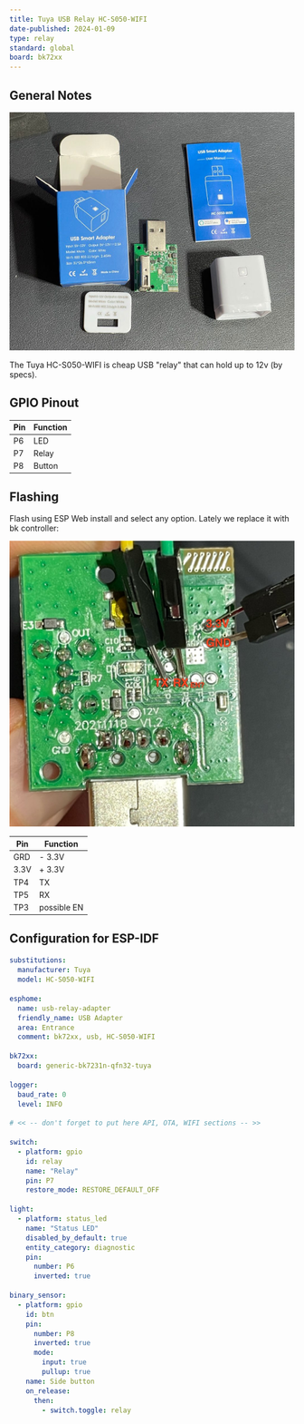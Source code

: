 ```yaml
---
title: Tuya USB Relay HC-S050-WIFI
date-published: 2024-01-09
type: relay
standard: global
board: bk72xx
---
```


## General Notes

![Tuya HC-S050-WIFI](tuya-hc-s050-wifi.jpg "Tuya HC-S050-WIFI")

The Tuya HC-S050-WIFI is cheap USB "relay" that can hold up to 12v (by specs).

## GPIO Pinout

| Pin | Function      |
| --- | ------------- |
| P6  | LED           |
| P7  | Relay         |
| P8  | Button        |

## Flashing

Flash using ESP Web install and select any option. Lately we replace it with bk controller:

![Tuya HC-S050-WIFI Flashing PCB pinout](tuya-hc-s050-wifi-pcb-flashing.jpg)

| Pin  | Function      |
| ---- | ------------- |
| GRD  | - 3.3V        |
| 3.3V | + 3.3V        |
| TP4  | TX            |
| TP5  | RX            |
| TP3  | possible EN   |

## Configuration for ESP-IDF

```yaml
substitutions:
  manufacturer: Tuya
  model: HC-S050-WIFI

esphome:
  name: usb-relay-adapter
  friendly_name: USB Adapter
  area: Entrance
  comment: bk72xx, usb, HC-S050-WIFI

bk72xx:
  board: generic-bk7231n-qfn32-tuya

logger:
  baud_rate: 0
  level: INFO

# << -- don't forget to put here API, OTA, WIFI sections -- >>

switch:
  - platform: gpio
    id: relay
    name: "Relay"
    pin: P7
    restore_mode: RESTORE_DEFAULT_OFF

light:
  - platform: status_led
    name: "Status LED"
    disabled_by_default: true
    entity_category: diagnostic
    pin:
      number: P6
      inverted: true

binary_sensor:
  - platform: gpio
    id: btn
    pin:
      number: P8
      inverted: true
      mode:
        input: true
        pullup: true
    name: Side button
    on_release:
      then:
        - switch.toggle: relay
```
